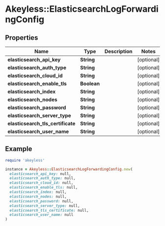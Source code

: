 # Akeyless::ElasticsearchLogForwardingConfig

## Properties

| Name | Type | Description | Notes |
| ---- | ---- | ----------- | ----- |
| **elasticsearch_api_key** | **String** |  | [optional] |
| **elasticsearch_auth_type** | **String** |  | [optional] |
| **elasticsearch_cloud_id** | **String** |  | [optional] |
| **elasticsearch_enable_tls** | **Boolean** |  | [optional] |
| **elasticsearch_index** | **String** |  | [optional] |
| **elasticsearch_nodes** | **String** |  | [optional] |
| **elasticsearch_password** | **String** |  | [optional] |
| **elasticsearch_server_type** | **String** |  | [optional] |
| **elasticsearch_tls_certificate** | **String** |  | [optional] |
| **elasticsearch_user_name** | **String** |  | [optional] |

## Example

```ruby
require 'akeyless'

instance = Akeyless::ElasticsearchLogForwardingConfig.new(
  elasticsearch_api_key: null,
  elasticsearch_auth_type: null,
  elasticsearch_cloud_id: null,
  elasticsearch_enable_tls: null,
  elasticsearch_index: null,
  elasticsearch_nodes: null,
  elasticsearch_password: null,
  elasticsearch_server_type: null,
  elasticsearch_tls_certificate: null,
  elasticsearch_user_name: null
)
```

